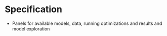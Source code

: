 # Specification #
  * Panels for available models, data, running optimizations and results and model exploration

